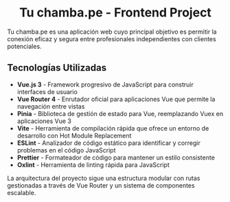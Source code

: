 <h1 align="center">Tu chamba.pe - Frontend Project</h1>

Tu chamba.pe es una aplicación web cuyo principal objetivo es permitir la conexión eficaz y segura entre profesionales independientes con clientes potenciales.

## Tecnologías Utilizadas

- **Vue.js 3** - Framework progresivo de JavaScript para construir interfaces de usuario
- **Vue Router 4** - Enrutador oficial para aplicaciones Vue que permite la navegación entre vistas
- **Pinia** - Biblioteca de gestión de estado para Vue, reemplazando Vuex en aplicaciones Vue 3
- **Vite** - Herramienta de compilación rápida que ofrece un entorno de desarrollo con Hot Module Replacement
- **ESLint** - Analizador de código estático para identificar y corregir problemas en el código JavaScript
- **Prettier** - Formateador de código para mantener un estilo consistente
- **Oxlint** - Herramienta de linting rápida para JavaScript

La arquitectura del proyecto sigue una estructura modular con rutas gestionadas a través de Vue Router y un sistema de componentes escalable.

